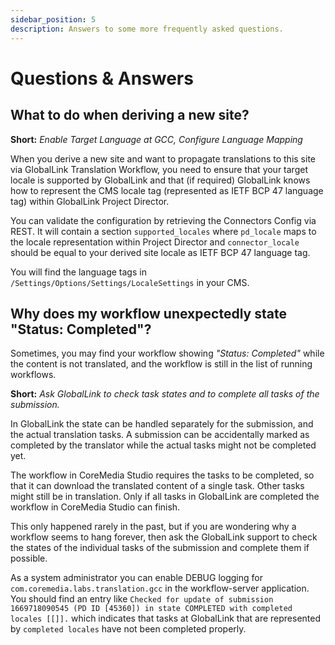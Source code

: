 ```yaml
---
sidebar_position: 5
description: Answers to some more frequently asked questions.
---
```


# Questions & Answers

## What to do when deriving a new site?

**Short:** _Enable Target Language at GCC, Configure Language Mapping_

When you derive a new site and want to propagate translations to this site
via GlobalLink Translation Workflow, you need to ensure that your target locale
is supported by GlobalLink and that (if required) GlobalLink knows how to
represent the CMS locale tag (represented as IETF BCP 47 language tag) within
GlobalLink Project Director.

You can validate the configuration by retrieving the Connectors Config via
REST. It will contain a section `supported_locales` where `pd_locale` maps
to the locale representation within Project Director and `connector_locale`
should be equal to your derived site locale as IETF BCP 47 language tag.

You will find the language tags in `/Settings/Options/Settings/LocaleSettings`
in your CMS.

## Why does my workflow unexpectedly state "Status: Completed"?

Sometimes, you may find your workflow showing _"Status: Completed"_ while the
content is not translated, and the workflow is still in the list of running
workflows.

**Short:** _Ask GlobalLink to check task states and to complete all tasks
of the submission._

In GlobalLink the state can be handled separately for the submission, and the
actual translation tasks. A submission can be accidentally marked as completed
by the translator while the actual tasks might not be completed yet.

The workflow in CoreMedia Studio requires the tasks to be completed, so that it
can download the translated content of a single task. Other tasks might still be
in translation. Only if all tasks in GlobalLink are completed the workflow in
CoreMedia Studio can finish.

This only happened rarely in the past, but if you are wondering why a workflow
seems to hang forever, then ask the GlobalLink support to check the states of
the individual tasks of the submission and complete them if possible.

As a system administrator you can enable DEBUG logging for
`com.coremedia.labs.translation.gcc` in the workflow-server application.
You should find an entry like `Checked for update of submission 1669718090545
(PD ID [45360]) in state COMPLETED with completed locales [[]].` which indicates
that tasks at GlobalLink that are represented by `completed locales`
have not been completed properly.
